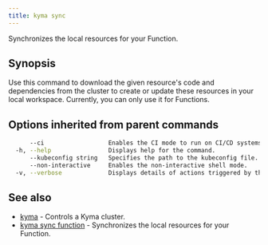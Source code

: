 ```yaml
---
title: kyma sync
---
```


Synchronizes the local resources for your Function.

## Synopsis

Use this command to download the given resource's code and dependencies from the cluster to create or update these resources in your local workspace. Currently, you can only use it for Functions.

## Options inherited from parent commands

```bash
      --ci                  Enables the CI mode to run on CI/CD systems. It avoids any user interaction (e.g no dialog prompts) and ensures that logs are formatted properly in log files (e.g no spinners for CLI steps).
  -h, --help                Displays help for the command.
      --kubeconfig string   Specifies the path to the kubeconfig file. By default, Kyma CLI uses the KUBECONFIG environment variable or "/$HOME/.kube/config" if the variable is not set.
      --non-interactive     Enables the non-interactive shell mode.
  -v, --verbose             Displays details of actions triggered by the command.
```

## See also

* [kyma](#kyma-kyma)	 - Controls a Kyma cluster.
* [kyma sync function](#kyma-sync-function-kyma-sync-function)	 - Synchronizes the local resources for your Function.

